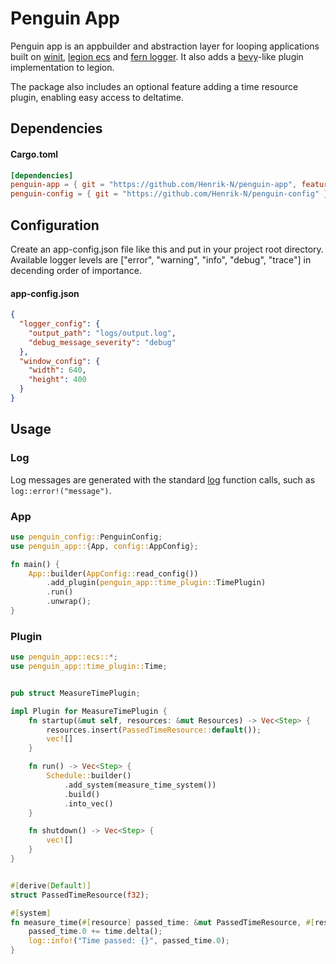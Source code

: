 # Penguin App

Penguin app is an appbuilder and abstraction layer for looping applications built on [winit](https://github.com/rust-windowing/winit), [legion ecs](https://github.com/amethyst/legion) and [fern logger](https://github.com/daboross/fern). It also adds a [bevy](https://github.com/bevyengine/bevy)-like plugin implementation to legion.

The package also includes an optional feature adding a time resource plugin, enabling easy access to deltatime.


## Dependencies
#### Cargo.toml
```toml
[dependencies]
penguin-app = { git = "https://github.com/Henrik-N/penguin-app", features = ["time-plugin"] }
penguin-config = { git = "https://github.com/Henrik-N/penguin-config" }
```

## Configuration
Create an app-config.json file like this and put in your project root directory. Available logger levels are ["error", "warning", "info", "debug", "trace"] in decending order of importance. 

#### app-config.json

```json
{
  "logger_config": {
    "output_path": "logs/output.log",
    "debug_message_severity": "debug"
  },
  "window_config": {
    "width": 640,
    "height": 400
  }
}
```


## Usage
### Log
Log messages are generated with the standard [log](https://github.com/rust-lang/log) function calls, such as ```log::error!("message")```.
### App
```rust
use penguin_config::PenguinConfig;
use penguin_app::{App, config::AppConfig};

fn main() {
    App::builder(AppConfig::read_config())
        .add_plugin(penguin_app::time_plugin::TimePlugin)
        .run()
        .unwrap();
}
```
### Plugin
```rust
use penguin_app::ecs::*;
use penguin_app::time_plugin::Time;


pub struct MeasureTimePlugin;

impl Plugin for MeasureTimePlugin {
    fn startup(&mut self, resources: &mut Resources) -> Vec<Step> {
        resources.insert(PassedTimeResource::default());
        vec![]
    }

    fn run() -> Vec<Step> {
        Schedule::builder()
            .add_system(measure_time_system())
            .build()
            .into_vec()
    }

    fn shutdown() -> Vec<Step> {
        vec![] 
    }
}


#[derive(Default)]
struct PassedTimeResource(f32);

#[system]
fn measure_time(#[resource] passed_time: &mut PassedTimeResource, #[resource] time: &Time) {
    passed_time.0 += time.delta();
    log::info!("Time passed: {}", passed_time.0);
}
```

